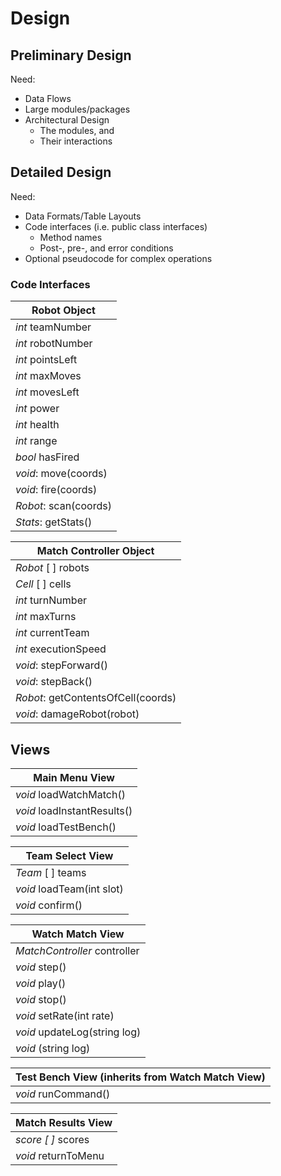 # Design## Preliminary DesignNeed:- Data Flows- Large modules/packages- Architectural Design	- The modules, and	- Their interactions## Detailed DesignNeed:- Data Formats/Table Layouts- Code interfaces (i.e. public class interfaces)	- Method names	- Post-, pre-, and error conditions- Optional pseudocode for complex operations ### Code Interfaces|Robot Object         ||---------------------||*int* teamNumber     ||*int* robotNumber    ||*int* pointsLeft     ||*int* maxMoves       ||*int* movesLeft      ||*int* power          ||*int* health         ||*int* range          ||*bool* hasFired      ||*void*: move(coords) ||*void*: fire(coords) ||*Robot*: scan(coords)||*Stats*: getStats()  ||Match Controller Object            ||-----------------------------------||*Robot* [ ] robots                 ||*Cell* [ ] cells                   ||*int* turnNumber                   ||*int* maxTurns                     ||*int* currentTeam                  ||*int* executionSpeed               ||*void*: stepForward()              ||*void*: stepBack()                 ||*Robot*: getContentsOfCell(coords) ||*void*: damageRobot(robot)         |## Views|Main Menu View                     ||-----------------------------------||*void* loadWatchMatch()            ||*void* loadInstantResults()        ||*void* loadTestBench()             ||Team Select View                   ||-----------------------------------||*Team* [ ] teams                    ||*void* loadTeam(int slot)          ||*void* confirm()                   ||Watch Match View                   ||-----------------------------------||*MatchController* controller       ||*void* step()                      ||*void* play()                      ||*void* stop()                      ||*void* setRate(int rate)           ||*void* updateLog(string log)       ||*void* (string log)                ||Test Bench View (inherits from Watch Match View)||------------------------------------------------||*void* runCommand()                             ||Match Results View                 ||-----------------------------------||*score [ ]* scores                  || *void* returnToMenu               |